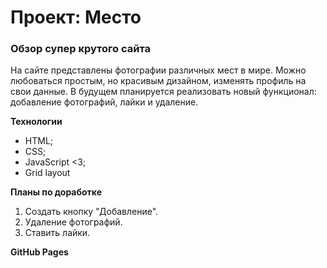 # Проект: Место

### Обзор супер крутого сайта

На сайте представлены фотографии различных мест в мире. Можно любоваться простым, но красивым дизайном, изменять профиль на свои данные. В будущем планируется реализовать новый функционал: добавление фотографий, лайки и удаление.

**Технологии**

* HTML;
* CSS;
* JavaScript <3;
* Grid layout

**Планы по доработке**

1. Создать кнопку "Добавление".
2. Удаление фотографий.
3. Ставить лайки.

**GitHub Pages**

[GitHub Pages]: (https://piy-bebe.github.io/mesto/index.html)